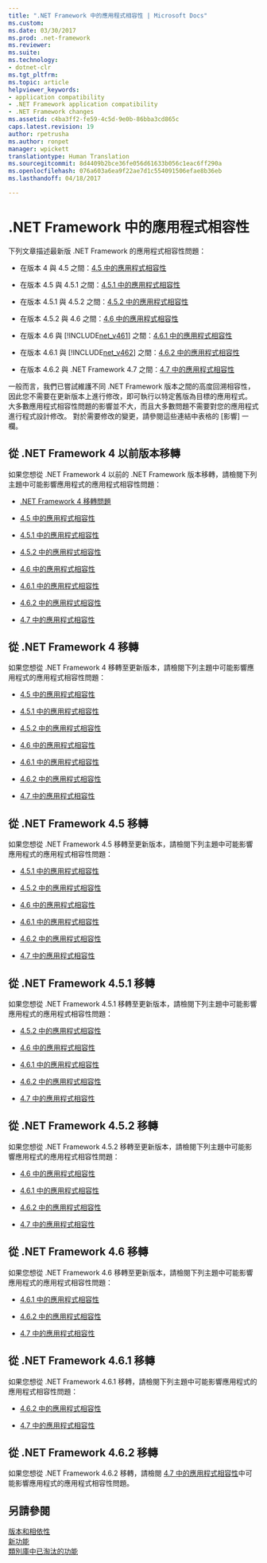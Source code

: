 ```yaml
---
title: ".NET Framework 中的應用程式相容性 | Microsoft Docs"
ms.custom: 
ms.date: 03/30/2017
ms.prod: .net-framework
ms.reviewer: 
ms.suite: 
ms.technology:
- dotnet-clr
ms.tgt_pltfrm: 
ms.topic: article
helpviewer_keywords:
- application compatibility
- .NET Framework application compatibility
- .NET Framework changes
ms.assetid: c4ba3ff2-fe59-4c5d-9e0b-86bba3cd865c
caps.latest.revision: 19
author: rpetrusha
ms.author: ronpet
manager: wpickett
translationtype: Human Translation
ms.sourcegitcommit: 8d4409b2bce36fe056d61633b056c1eac6ff290a
ms.openlocfilehash: 076a603a6ea9f22ae7d1c554091506efae8b36eb
ms.lasthandoff: 04/18/2017

---
```

# <a name="application-compatibility-in-the-net-framework"></a>.NET Framework 中的應用程式相容性
下列文章描述最新版 .NET Framework 的應用程式相容性問題：  
  
-   在版本 4 與 4.5 之間：[4.5 中的應用程式相容性](../../../docs/framework/migration-guide/application-compatibility-in-the-net-framework-4-5.md)  
  
-   在版本 4.5 與 4.5.1 之間：[4.5.1 中的應用程式相容性](../../../docs/framework/migration-guide/application-compatibility-in-the-net-framework-4-5-1.md)  
  
-   在版本 4.5.1 與 4.5.2 之間：[4.5.2 中的應用程式相容性](../../../docs/framework/migration-guide/application-compatibility-in-the-net-framework-4-5-2.md)  
  
-   在版本 4.5.2 與 4.6 之間：[4.6 中的應用程式相容性](../../../docs/framework/migration-guide/application-compatibility-in-the-net-framework-4-6.md)  
  
-   在版本 4.6 與 [!INCLUDE[net_v461](../../../includes/net-v461-md.md)] 之間：[4.6.1 中的應用程式相容性](../../../docs/framework/migration-guide/application-compatibility-in-the-net-framework-4-6-1.md)  
  
-   在版本 4.6.1 與 [!INCLUDE[net_v462](../../../includes/net-v462-md.md)] 之間：[4.6.2 中的應用程式相容性](../../../docs/framework/migration-guide/application-compatibility-in-the-net-framework-4-6-2.md)  

- 在版本 4.6.2 與 .NET Framework 4.7 之間：[4.7 中的應用程式相容性](../../../docs/framework/migration-guide/application-compatibility-in-the-net-framework-4-7.md)  

一般而言，我們已嘗試維護不同 .NET Framework 版本之間的高度回溯相容性，因此您不需要在更新版本上進行修改，即可執行以特定舊版為目標的應用程式。 大多數應用程式相容性問題的影響並不大，而且大多數問題不需要對您的應用程式進行程式設計修改。 對於需要修改的變更，請參閱這些連結中表格的 [影響] 一欄。  
  
## <a name="migrating-from-versions-before-the-net-framework-4"></a>從 .NET Framework 4 以前版本移轉
  
 如果您想從 .NET Framework 4 以前的 .NET Framework 版本移轉，請檢閱下列主題中可能影響應用程式的應用程式相容性問題：  
  
-   [.NET Framework 4 移轉問題](http://msdn.microsoft.com/library/ee941656\(v=vs.100\).aspx)  
  
-   [4.5 中的應用程式相容性](../../../docs/framework/migration-guide/application-compatibility-in-the-net-framework-4-5.md)  
  
-   [4.5.1 中的應用程式相容性](../../../docs/framework/migration-guide/application-compatibility-in-the-net-framework-4-5-1.md)  
  
-   [4.5.2 中的應用程式相容性](../../../docs/framework/migration-guide/application-compatibility-in-the-net-framework-4-5-2.md)  
  
-   [4.6 中的應用程式相容性](../../../docs/framework/migration-guide/application-compatibility-in-the-net-framework-4-6.md)  
  
-   [4.6.1 中的應用程式相容性](../../../docs/framework/migration-guide/application-compatibility-in-the-net-framework-4-6-1.md)  
  
-   [4.6.2 中的應用程式相容性](../../../docs/framework/migration-guide/application-compatibility-in-the-net-framework-4-6-2.md)  

- [4.7 中的應用程式相容性](../../../docs/framework/migration-guide/application-compatibility-in-the-net-framework-4-7.md)
  
## <a name="migrating-from-the-net-framework-4"></a>從 .NET Framework 4 移轉  

如果您想從 .NET Framework 4 移轉至更新版本，請檢閱下列主題中可能影響應用程式的應用程式相容性問題：  
  
-   [4.5 中的應用程式相容性](../../../docs/framework/migration-guide/application-compatibility-in-the-net-framework-4-5.md)  
  
-   [4.5.1 中的應用程式相容性](../../../docs/framework/migration-guide/application-compatibility-in-the-net-framework-4-5-1.md)  
  
-   [4.5.2 中的應用程式相容性](../../../docs/framework/migration-guide/application-compatibility-in-the-net-framework-4-5-2.md)  
  
-   [4.6 中的應用程式相容性](../../../docs/framework/migration-guide/application-compatibility-in-the-net-framework-4-6.md)  
  
-   [4.6.1 中的應用程式相容性](../../../docs/framework/migration-guide/application-compatibility-in-the-net-framework-4-6-1.md)  
  
-   [4.6.2 中的應用程式相容性](../../../docs/framework/migration-guide/application-compatibility-in-the-net-framework-4-6-2.md)  

- [4.7 中的應用程式相容性](../../../docs/framework/migration-guide/application-compatibility-in-the-net-framework-4-7.md)
  
## <a name="migrating-from-the-net-framework-45"></a>從 .NET Framework 4.5 移轉  
 如果您想從 .NET Framework 4.5 移轉至更新版本，請檢閱下列主題中可能影響應用程式的應用程式相容性問題：  
  
-   [4.5.1 中的應用程式相容性](../../../docs/framework/migration-guide/application-compatibility-in-the-net-framework-4-5-1.md)  
  
-   [4.5.2 中的應用程式相容性](../../../docs/framework/migration-guide/application-compatibility-in-the-net-framework-4-5-2.md)  
  
-   [4.6 中的應用程式相容性](../../../docs/framework/migration-guide/application-compatibility-in-the-net-framework-4-6.md)  
  
-   [4.6.1 中的應用程式相容性](../../../docs/framework/migration-guide/application-compatibility-in-the-net-framework-4-6-1.md)  
  
-   [4.6.2 中的應用程式相容性](../../../docs/framework/migration-guide/application-compatibility-in-the-net-framework-4-6-2.md)  

- [4.7 中的應用程式相容性](../../../docs/framework/migration-guide/application-compatibility-in-the-net-framework-4-7.md)
  
## <a name="migrating-from-the-net-framework-451"></a>從 .NET Framework 4.5.1 移轉  

 如果您想從 .NET Framework 4.5.1 移轉至更新版本，請檢閱下列主題中可能影響應用程式的應用程式相容性問題：  
  
-   [4.5.2 中的應用程式相容性](../../../docs/framework/migration-guide/application-compatibility-in-the-net-framework-4-5-2.md)  
  
-   [4.6 中的應用程式相容性](../../../docs/framework/migration-guide/application-compatibility-in-the-net-framework-4-6.md)  
  
-   [4.6.1 中的應用程式相容性](../../../docs/framework/migration-guide/application-compatibility-in-the-net-framework-4-6-1.md)  
  
-   [4.6.2 中的應用程式相容性](../../../docs/framework/migration-guide/application-compatibility-in-the-net-framework-4-6-2.md)  

- [4.7 中的應用程式相容性](../../../docs/framework/migration-guide/application-compatibility-in-the-net-framework-4-7.md)
  
## <a name="migrating-from-the-net-framework-452"></a>從 .NET Framework 4.5.2 移轉  
 如果您想從 .NET Framework 4.5.2 移轉至更新版本，請檢閱下列主題中可能影響應用程式的應用程式相容性問題：  
  
-   [4.6 中的應用程式相容性](../../../docs/framework/migration-guide/application-compatibility-in-the-net-framework-4-6.md)  
  
-   [4.6.1 中的應用程式相容性](../../../docs/framework/migration-guide/application-compatibility-in-the-net-framework-4-6-1.md)  
  
-   [4.6.2 中的應用程式相容性](../../../docs/framework/migration-guide/application-compatibility-in-the-net-framework-4-6-2.md)  

- [4.7 中的應用程式相容性](../../../docs/framework/migration-guide/application-compatibility-in-the-net-framework-4-7.md)
  
## <a name="migrating-from-the-net-framework-46"></a>從 .NET Framework 4.6 移轉  
 如果您想從 .NET Framework 4.6 移轉至更新版本，請檢閱下列主題中可能影響應用程式的應用程式相容性問題：  
  
-   [4.6.1 中的應用程式相容性](../../../docs/framework/migration-guide/application-compatibility-in-the-net-framework-4-6-1.md)  
  
-   [4.6.2 中的應用程式相容性](../../../docs/framework/migration-guide/application-compatibility-in-the-net-framework-4-6-2.md)  

- [4.7 中的應用程式相容性](../../../docs/framework/migration-guide/application-compatibility-in-the-net-framework-4-7.md)
  
## <a name="migrating-from-the-net-framework-461"></a>從 .NET Framework 4.6.1 移轉  
 如果您想從 .NET Framework 4.6.1 移轉，請檢閱下列主題中可能影響應用程式的應用程式相容性問題：
 
- [4.6.2 中的應用程式相容性](../../../docs/framework/migration-guide/application-compatibility-in-the-net-framework-4-6-2.md)

- [4.7 中的應用程式相容性](../../../docs/framework/migration-guide/application-compatibility-in-the-net-framework-4-7.md)  

## <a name="migrating-from-the-net-framework-462"></a>從 .NET Framework 4.6.2 移轉

如果您想從 .NET Framework 4.6.2 移轉，請檢閱 [4.7 中的應用程式相容性](../../../docs/framework/migration-guide/application-compatibility-in-the-net-framework-4-7.md)中可能影響應用程式的應用程式相容性問題。  

## <a name="see-also"></a>另請參閱  
 [版本和相依性](../../../docs/framework/migration-guide/versions-and-dependencies.md)   
 [新功能](../../../docs/framework/whats-new/index.md)   
 [類別庫中已淘汰的功能](../../../docs/framework/whats-new/whats-obsolete.md)

